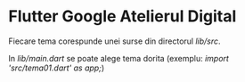 # Flutter Google Atelierul Digital

Fiecare tema corespunde unei surse din directorul _lib/src_. 

In _lib/main.dart_ se poate alege tema dorita (exemplu: _import 'src/tema01.dart' as app;_)


<!--
In _lib/demo-videos_ se afla videoclipuri care prezinta cum functioneaza aplicatia. Am convertit si la formatul .gif pentru a putea fi deschise direct pe site-ul Github.

## Getting Started

This project is a starting point for a Flutter application.

A few resources to get you started if this is your first Flutter project:

- [Lab: Write your first Flutter app](https://flutter.dev/docs/get-started/codelab)
- [Cookbook: Useful Flutter samples](https://flutter.dev/docs/cookbook)

For help getting started with Flutter, view our
[online documentation](https://flutter.dev/docs), which offers tutorials,
samples, guidance on mobile development, and a full API reference.
!-->